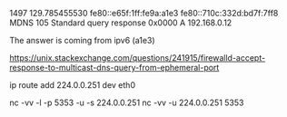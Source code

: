 
1497	129.785455530	fe80::e65f:1ff:fe9a:a1e3	fe80::710c:332d:bd7f:7ff8	MDNS	105	Standard query response 0x0000 A 192.168.0.12

The answer is coming from ipv6 (a1e3)

https://unix.stackexchange.com/questions/241915/firewalld-accept-response-to-multicast-dns-query-from-ephemeral-port


ip route add 224.0.0.251 dev eth0

nc -vv -l -p 5353 -u -s 224.0.0.251
nc -vv -u 224.0.0.251 5353
